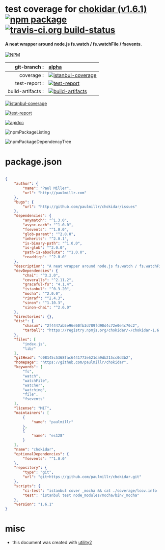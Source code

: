 # test coverage for  [chokidar (v1.6.1)](https://github.com/paulmillr/chokidar)  [![npm package](https://img.shields.io/npm/v/npmtest-chokidar.svg?style=flat-square)](https://www.npmjs.org/package/npmtest-chokidar) [![travis-ci.org build-status](https://api.travis-ci.org/npmtest/node-npmtest-chokidar.svg)](https://travis-ci.org/npmtest/node-npmtest-chokidar)
#### A neat wrapper around node.js fs.watch / fs.watchFile / fsevents.

[![NPM](https://nodei.co/npm/chokidar.png?downloads=true&downloadRank=true&stars=true)](https://www.npmjs.com/package/chokidar)

| git-branch : | [alpha](https://github.com/npmtest/node-npmtest-chokidar/tree/alpha)|
|--:|:--|
| coverage : | [![istanbul-coverage](https://npmtest.github.io/node-npmtest-chokidar/build/coverage.badge.svg)](https://npmtest.github.io/node-npmtest-chokidar/build/coverage.html/index.html)|
| test-report : | [![test-report](https://npmtest.github.io/node-npmtest-chokidar/build/test-report.badge.svg)](https://npmtest.github.io/node-npmtest-chokidar/build/test-report.html)|
| build-artifacts : | [![build-artifacts](https://npmtest.github.io/node-npmtest-chokidar/glyphicons_144_folder_open.png)](https://github.com/npmtest/node-npmtest-chokidar/tree/gh-pages/build)|

[![istanbul-coverage](https://npmtest.github.io/node-npmtest-chokidar/build/screenCapture.buildCi.browser.%252Ftmp%252Fbuild%252Fcoverage.lib.html.png)](https://npmtest.github.io/node-npmtest-chokidar/build/coverage.html/index.html)

[![test-report](https://npmtest.github.io/node-npmtest-chokidar/build/screenCapture.buildCi.browser.%252Ftmp%252Fbuild%252Ftest-report.html.png)](https://npmtest.github.io/node-npmtest-chokidar/build/test-report.html)

[![apidoc](https://npmdoc.github.io/node-npmdoc-chokidar/build/screenCapture.buildCi.browser.%252Ftmp%252Fbuild%252Fapidoc.html.png)](https://npmdoc.github.io/node-npmdoc-chokidar/build/apidoc.html)

![npmPackageListing](https://npmtest.github.io/node-npmtest-chokidar/build/screenCapture.npmPackageListing.svg)

![npmPackageDependencyTree](https://npmtest.github.io/node-npmtest-chokidar/build/screenCapture.npmPackageDependencyTree.svg)



# package.json

```json

{
    "author": {
        "name": "Paul Miller",
        "url": "http://paulmillr.com"
    },
    "bugs": {
        "url": "http://github.com/paulmillr/chokidar/issues"
    },
    "dependencies": {
        "anymatch": "^1.3.0",
        "async-each": "^1.0.0",
        "fsevents": "^1.0.0",
        "glob-parent": "^2.0.0",
        "inherits": "^2.0.1",
        "is-binary-path": "^1.0.0",
        "is-glob": "^2.0.0",
        "path-is-absolute": "^1.0.0",
        "readdirp": "^2.0.0"
    },
    "description": "A neat wrapper around node.js fs.watch / fs.watchFile / fsevents.",
    "devDependencies": {
        "chai": "^3.2.0",
        "coveralls": "^2.11.2",
        "graceful-fs": "4.1.4",
        "istanbul": "^0.3.20",
        "mocha": "^2.0.0",
        "rimraf": "^2.4.3",
        "sinon": "^1.10.3",
        "sinon-chai": "^2.6.0"
    },
    "directories": {},
    "dist": {
        "shasum": "2f4447ab5e96e50fb3d789fd90d4c72e0e4c70c2",
        "tarball": "https://registry.npmjs.org/chokidar/-/chokidar-1.6.1.tgz"
    },
    "files": [
        "index.js",
        "lib/"
    ],
    "gitHead": "c08145c5368fac6441773e621da9db215cc0d3b2",
    "homepage": "https://github.com/paulmillr/chokidar",
    "keywords": [
        "fs",
        "watch",
        "watchFile",
        "watcher",
        "watching",
        "file",
        "fsevents"
    ],
    "license": "MIT",
    "maintainers": [
        {
            "name": "paulmillr"
        },
        {
            "name": "es128"
        }
    ],
    "name": "chokidar",
    "optionalDependencies": {
        "fsevents": "^1.0.0"
    },
    "repository": {
        "type": "git",
        "url": "git+https://github.com/paulmillr/chokidar.git"
    },
    "scripts": {
        "ci-test": "istanbul cover _mocha && cat ./coverage/lcov.info | coveralls",
        "test": "istanbul test node_modules/mocha/bin/_mocha"
    },
    "version": "1.6.1"
}
```



# misc
- this document was created with [utility2](https://github.com/kaizhu256/node-utility2)
